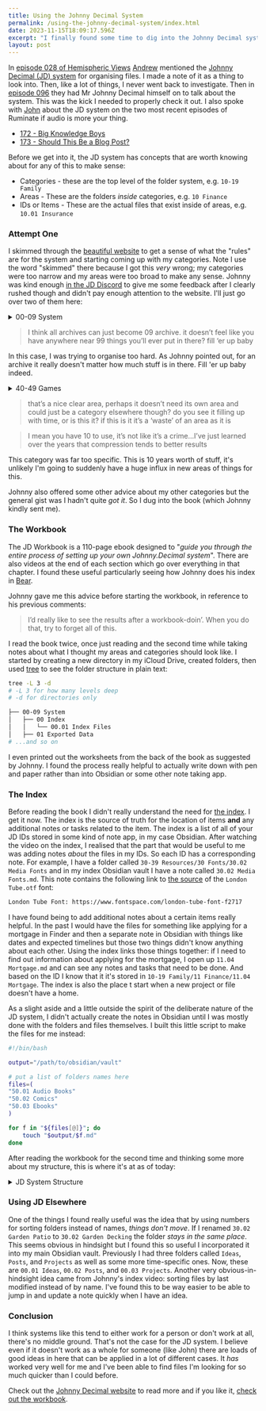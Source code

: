 ```yaml
---
title: Using the Johnny Decimal System
permalink: /using-the-johnny-decimal-system/index.html
date: 2023-11-15T18:09:17.596Z
excerpt: "I finally found some time to dig into the Johnny Decimal system and reorganise all my files"
layout: post
---
```


In [episode 028 of Hemispheric Views](https://listen.hemisphericviews.com/025) [Andrew](https://canion.blog) mentioned the [Johnny Decimal (JD) system](https://johnnydecimal.com) for organising files. I made a note of it as a thing to look into. Then, like a lot of things, I never went back to investigate. Then in [episode 096](https://listen.hemisphericviews.com/096) they had Mr Johnny Decimal himself on to talk about the system. This was the kick I needed to properly check it out. I also spoke with [John](https://mastodon.macstories.net/@johnvoorhees) about the JD system on the two most recent episodes of Ruminate if audio is more your thing.

- [172 - Big Knowledge Boys](https://ruminatepodcast.com/172/)
- [173 - Should This Be a Blog Post?](https://ruminatepodcast.com/173/)

Before we get into it, the JD system has concepts that are worth knowing about for any of this to make sense:

- Categories - these are the top level of the folder system, e.g. `10-19 Family`
- Areas - These are the folders _inside_ categories, e.g. `10 Finance`
- IDs or Items - These are the actual files that exist inside of areas, e.g. `10.01 Insurance`
### Attempt One

I skimmed through the [beautiful website](https://johnnydecimal.com) to get a sense of what the "rules" are for the system and starting coming up with my categories. Note I use the word "skimmed" there because I got this _very_ wrong; my categories were too narrow and my areas were too broad to make any sense. Johnny was kind enough [in the JD Discord](https://johnnydecimal.com/20-29-communication/23-forums-and-chat/23.02-discord/) to give me some feedback after I clearly rushed though and didn't pay enough attention to the website. I'll just go over two of them here:

<details>
	<summary>00-09 System</summary>
	<pre>00-09 System
│ 00 Inbox
│ 01 Exported Data
│ ├── 01.01 Twitter
│ ├── 01.02 Tumblr
│ ├── 01.03 Instagram
│ ├── 01.04 Mastodon
│ ├── 01.05 Reddit
│ ├── 01.06 Project Databases
│ ├── 01.07 Other
│ 02 Education Archive
│ ├── 02.01 College
│ ├── 02.02 Uni
│ ├── 02.03 School
│ 03 Sites Archive
│ ├── 03.01 Just Delete Me (JDM)
│ ├── 03.02 Wordpress Themes
│ ├── 03.03 Personal
│ ├── 03.04 Freelance
│ ├── 03.05 DevsDoDesign
│ 09 Archive
│ ├── 09.01 Archive
│ ├── 09.02 Camera Uploads
	</pre>
</details>

> I think all archives can just become 09 archive. it doesn’t feel like you have anywhere near 99 things you’ll ever put in there? fill ‘er up baby

In this case, I was trying to organise too hard. As Johnny pointed out, for an archive it really doesn't matter how much stuff is in there. Fill 'er up baby indeed.

<details>
	<summary>40-49 Games</summary>
	<pre>40-49 Games
│ 40 Screenshots
│ 41 Manuals
│ 42 ROMs
</pre>
</details>

> that’s a nice clear area, perhaps it doesn’t need its own area and could just be a category elsewhere though? do you see it filling up with time, or is this it? if this is it it’s a ‘waste’ of an area as it is

> I mean you have 10 to use, it’s not like it’s a crime…I’ve just learned over the years that compression tends to better results

This category was far too specific. This is 10 years worth of stuff, it's unlikely I'm going to suddenly have a huge influx in new areas of things for this.

Johnny also offered some other advice about my other categories but the general gist was I hadn't quite _got it_. So I dug into the book (which Johnny kindly sent me).

### The Workbook

The JD Workbook is a 110-page ebook designed to "_guide you through the entire process of setting up your own Johnny.Decimal system_". There are also videos at the end of each section which go over everything in that chapter. I found these useful particularly seeing how Johnny does his index in [Bear](https://bear.app).

Johnny gave me this advice before starting the workbook, in reference to his previous comments:

> I’d really like to see the results after a workbook-doin’. When you do that, try to forget all of this.

I read the book twice, once just reading and the second time while taking notes about what I thought my areas and categories should look like. I started by creating a new directory in my iCloud Drive, created folders, then used [tree](http://mama.indstate.edu/users/ice/tree/) to see the folder structure in plain text:

```bash
tree -L 3 -d
# -L 3 for how many levels deep
# -d for directories only

├── 00-09 System
│   ├── 00 Index
│   │   └── 00.01 Index Files
│   ├── 01 Exported Data
# ...and so on
```

I even printed out the worksheets from the back of the book as suggested by Johnny. I found the process really helpful to actually write down with pen and paper rather than into Obsidian or some other note taking app.

### The Index

Before reading the book I didn't really understand the need for [the index](https://johnnydecimal.com/10-19-concepts/11-core/11.05-the-index/). I get it now. The index is the source of truth for the location of items **and** any additional notes or tasks related to the item. The index is a list of all of your JD IDs stored in some kind of note app, in my case Obsidian. After watching the video on the index, I realised that the part that would be useful to me was adding notes _about_ the files in my IDs. So each ID has a corresponding note. For example, I have a folder called `30-39 Resources/30 Fonts/30.02 Media Fonts` and in my index Obsidian vault I have a note called `30.02 Media Fonts.md`. This note contains the following link to [the source](https://www.fontspace.com/london-tube-font-f2717) of the `London Tube.otf` font:

```txt
London Tube Font: https://www.fontspace.com/london-tube-font-f2717
```

I have found being to add additional notes about a certain items really helpful. In the past I would have the files for something like applying for a mortgage in Finder and then a separate note in Obsidian with things like dates and expected timelines but those two things didn't know anything about each other. Using the index links those things together: if I need to find out information about applying for the mortgage, I open up `11.04 Mortgage.md` and can see any notes and tasks that need to be done. And based on the ID I know that it it's stored in `10-19 Family/11 Finance/11.04 Mortgage`. The index is also the place t start when a new project or file doesn't have a home. 

As a slight aside and a little outside the spirit of the deliberate nature of the JD system, I didn't actually create the notes in Obsidian until I was mostly done with the folders and files themselves. I built this little script to make the files for me instead:

```bash
#!/bin/bash

output="/path/to/obsidian/vault"

# put a list of folders names here
files=(
"50.01 Audio Books"
"50.02 Comics"
"50.03 Ebooks"
)

for f in "${files[@]}"; do
    touch "$output/$f.md"
done
```

After reading the workbook for the second time and thinking some more about my structure, this is where it's at as of today:

<details>
	<summary>JD System Structure</summary>
	<pre>00-09 System
| 00 Index
│ ├── 00.01 Index Files
| 01 Exported Data
│ ├── 01.01 Twitter
│ ├── 01.02 Tumblr
│ ├── 01.03 Instagram
│ ├── 01.04 Mastodon
│ ├── 01.05 Reddit
│ ├── 01.06 Project Databases
│ ├── 01.07 Other
│ ├── 01.08 TwitPic
| 09 Archive
│ ├── 09.01 Archive
│ ├── 09.02 Camera Uploads
│ ├── 09.03 DevsDoDesign
│ ├── 09.04 Freelance
│ ├── 09.05 Just Delete Me (JDM)
│ ├── 09.06 Personal Sites
│ ├── 09.07 Wordpress Themes
│ ├── 09.08 College
│ ├── 09.09 Uni
│ ├── 09.10 School
│ ├── 09.11 Talks
│ ├── 09.12 Artwork
10-19 Home and Family
| 10 Products
│ ├── 10.01 Washing Machine
│ ├── 10.02 Dishwasher
│ ├── 10.03 Freezer
│ ├── 10.04 Oven
│ ├── 10.05 Microwave
│ ├── 10.06 TV
│ ├── 10.07 Electronics
| 11 Finance
│ ├── 11.01 Mortgage
│ ├── 11.02 Insurance
│ ├── 11.03 Credit Cards
│ ├── 11.04 Loans
│ ├── 11.05 Monzo Pots
| 12 Building Work
│ ├── 12.01 Floorplans and Layouts
│ ├── 12.02 Photos
│ ├── 12.03 Kitchen
│ ├── 12.04 Utility Room
│ ├── 12.05 Bathroom
| 13 Purchases
│ ├── 13.01 123 House Street
│ ├── 13.02 456 House Road
| 14 Legal
│ ├── 14.01 Work
│ ├── 14.02 Deaths
│ ├── 14.03 Deed Poll
│ ├── 14.04 Payslips
│ ├── 14.09 [redacted]
20-29 Podcasts
| 20 Ruminate
│ ├── 20.00 Recordings
│ ├── 20.01 Episodes
│ ├── 20.02 Artwork
│ ├── 20.03 Sounds
│ ├── 20.04 Shownotes
│ ├── 20.05 Episode Art
| 21 We Got Family
│ ├── 21.00 Recordings
│ ├── 21.01 Episodes
│ ├── 21.02 Artwork
│ ├── 21.03 Sounds
│ ├── 21.04 Shownotes
│ ├── 21.05 Episode Art
| 22 Follow Out
│ ├── 22.01 Appearances
│ ├── 22.02 Mentions
│ ├── 22.03 Fan Art
| 23 Show Archives
│ ├── 23.01 The Ricky Gervais Show
│ ├── 23.02 Bionic and Bonanza
│ ├── 23.03 Cooking With Brett and Myke
│ ├── 23.03 Futurama
│ ├── 23.04 Hello Internet
30-39 Resources
| 30 Fonts
│ ├── 30.01 Coding
│ ├── 30.02 Media
│ ├── 30.03 Symbols
│ ├── 30.04 Others
| 31 Icons
│ ├── 31.01 General Use
│ ├── 31.02 Niche
| 32 Music and Sounds
│ ├── 32.01 Clips
│ ├── 32.02 Royalty Free Music
│ ├── 32.03 Blahaj
| 33 Books
│ ├── 33.01 Audio Books
│ ├── 33.02 Comics
│ ├── 33.03 Dev
│ ├── 33.04 eBooks
│ ├── 33.05 Lego
40-49 Hobbies
| 40 Games
│ ├── 40.01 Screenshots
│ ├── 40.02 Manuals
│ ├── 40.03 ROMs
| 41 Lego
│ ├── 41.01 Manuals
│ ├── 41.02 Photos
│ ├── 41.03 MOC
│ ├── 41.04 Comic Con Exclusives
| 42 Raspberry Pi
│ ├── 42.01 PiSight
│ ├── 42.02 Now Playing Pi
| 43 Fundraising
│ ├── 43.01 St Jude 2023
| 44 Streaming
│ ├── 44.01 Backgrounds
50-59 Media
| 50 Tattoo Ideas
│ ├── 50.01 Inbox
│ ├── 50.02 Arm Tattoo
│ ├── 50.03 SleeveStar
│ ├── 50.04 CSS HTML Tattoo
| 51 Memes
│ ├── 51.01 Mine
│ ├── 51.02 Gifs
| 52 Profile
│ ├── 52.01 Avatars
│ ├── 52.02 Headers
│ ├── 52.03 Memoji
│ ├── 52.04 RK Logo
| 53 Wallpapers
│ ├── 53.01 Desktop
│ ├── 53.02 Phone
│ ├── 53.03 iPad
| 54 Media Screenshots
│ ├── 54.01 Comics
│ ├── 54.02 TV
│ ├── 54.03 Back to the Future Posters
│ ├── 54.04 Cornetto Trilogy Posters
| 55 Music
│ ├── 55.01 Album Covers
│ ├── 55.02 Linkin Park Demos
│ ├── 55.03 Bowling for Soup Demos
│ ├── 55.04 Albums
| 56 Photos and Videos
│ ├── 56.00 Camera Uploads
│ ├── 56.01 By Year
│ ├── 56.02 [redacted]
│ ├── 56.03 Paper Drawings
│ ├── 56.04 Various
│ ├── 56.06 Personal Videos
│ ├── 56.07 YouTube Videos
│ ├── 56.08 Wedding Photo Booth
	</pre>
</details>

### Using JD Elsewhere

One of the things I found really useful was the idea that by using numbers for sorting folders instead of names, _things don't move_. If I renamed `30.02 Garden Patio` to `30.02 Garden Decking` the folder _stays in the same place_. This seems obvious in hindsight but I found this so useful I incorporated it into my main Obsidian vault. Previously I had three folders called `Ideas`, `Posts`, and `Projects` as well as some more time-specific ones. Now, these are `00.01 Ideas`, `00.02 Posts`, and `00.03 Projects`. Another very obvious-in-hindsight idea came from Johnny's index video: sorting files by last modified instead of by name. I've found this to be way easier to be able to jump in and update a note quickly when I have an idea.

### Conclusion

I think systems like this tend to either work for a person or don't work at all, there's no middle ground. That's not the case for the JD system. I believe even if it doesn't work as a whole for someone (like John) there are loads of good ideas in here that can be applied in a lot of different cases. It _has_ worked very well for me and I've been able to find files I'm looking for so much quicker than I could before.

Check out the [Johnny Decimal website](https://johnnydecimal.com) to read more and if you like it, [check out the workbook](https://johnnydecimal.com/10-19-concepts/14-build-your-system/14.02-the-decimal-workbook/).